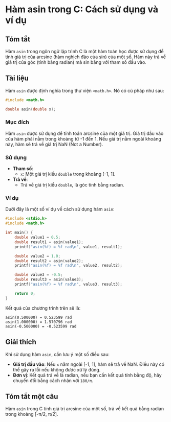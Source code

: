 <!--
Meta Description: # Hàm asin trong C: Cách sử dụng và ví dụ ## Tóm tắt Hàm `asin` trong ngôn ngữ lập trình C là một hàm toán học được sử dụng để tính giá trị của arcsin...
Meta Keywords: asin, hàm, giá, trị, double
-->

# Hàm asin trong C: Cách sử dụng và ví dụ

## Tóm tắt
Hàm `asin` trong ngôn ngữ lập trình C là một hàm toán học được sử dụng để tính giá trị của arcsine (hàm nghịch đảo của sin) của một số. Hàm này trả về giá trị của góc (tính bằng radian) mà sin bằng với tham số đầu vào.

## Tài liệu
Hàm `asin` được định nghĩa trong thư viện `<math.h>`. Nó có cú pháp như sau:

```c
#include <math.h>

double asin(double x);
```

### Mục đích
Hàm `asin` được sử dụng để tính toán arcsine của một giá trị. Giá trị đầu vào của hàm phải nằm trong khoảng từ -1 đến 1. Nếu giá trị nằm ngoài khoảng này, hàm sẽ trả về giá trị NaN (Not a Number).

### Sử dụng
- **Tham số**: 
  - `x`: Một giá trị kiểu `double` trong khoảng [-1, 1].
- **Trả về**: 
  - Trả về giá trị kiểu `double`, là góc tính bằng radian.

### Ví dụ
Dưới đây là một số ví dụ về cách sử dụng hàm `asin`:

```c
#include <stdio.h>
#include <math.h>

int main() {
    double value1 = 0.5;
    double result1 = asin(value1);
    printf("asin(%f) = %f rad\n", value1, result1);

    double value2 = 1.0;
    double result2 = asin(value2);
    printf("asin(%f) = %f rad\n", value2, result2);

    double value3 = -0.5;
    double result3 = asin(value3);
    printf("asin(%f) = %f rad\n", value3, result3);

    return 0;
}
```

Kết quả của chương trình trên sẽ là:
```
asin(0.500000) = 0.523599 rad
asin(1.000000) = 1.570796 rad
asin(-0.500000) = -0.523599 rad
```

## Giải thích
Khi sử dụng hàm `asin`, cần lưu ý một số điều sau:
- **Giá trị đầu vào**: Nếu `x` nằm ngoài [-1, 1], hàm sẽ trả về NaN. Điều này có thể gây ra lỗi nếu không được xử lý đúng.
- **Đơn vị**: Kết quả trả về là radian, nếu bạn cần kết quả tính bằng độ, hãy chuyển đổi bằng cách nhân với `180/π`.

## Tóm tắt một câu
Hàm `asin` trong C tính giá trị arcsine của một số, trả về kết quả bằng radian trong khoảng [-π/2, π/2].